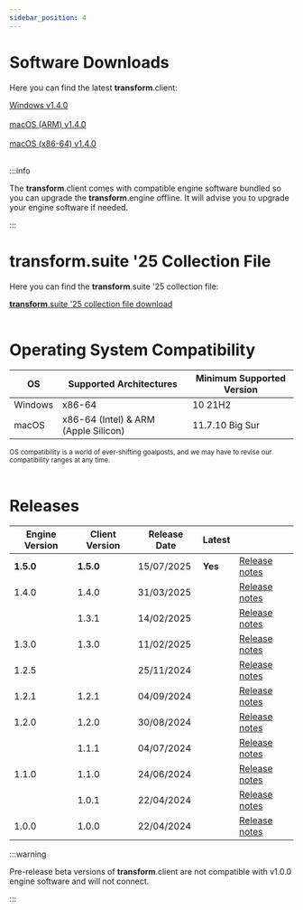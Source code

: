 ```yaml
---
sidebar_position: 4
---
```


# Software Downloads

Here you can find the latest **transform**.client:

<a class="button button--lg button--primary" href="https://downloads.fourieraudio.com/transform/latest/FourierTransform-Release-1.4.0-win32.exe">Windows v1.4.0</a>
<br/><br/>
<a class="button button--lg button--primary" href="https://downloads.fourieraudio.com/transform/latest/FourierTransform-Release-1.4.0-arm64.zip">macOS (ARM) v1.4.0</a>
<br/><br/>
<a class="button button--lg button--primary" href="https://downloads.fourieraudio.com/transform/latest/FourierTransform-Release-1.4.0-x64.zip">macOS (x86-64) v1.4.0</a>
<br/><br/>

:::info

The **transform**.client comes with compatible engine software bundled so you can upgrade the **transform**.engine offline.
It will advise you to upgrade your engine software if needed.

:::

# transform.suite '25 Collection File

Here you can find the **transform**.suite '25 collection file:

<a class="button button--lg button--primary" href="./suitedownload">**transform**.suite '25 collection file download</a>
<br/><br/>

# Operating System Compatibility

| OS      | Supported Architectures              | Minimum Supported Version |
| ------- | ------------------------------------ | ------------------------- |
| Windows | x86-64                               | 10 21H2                   |
| macOS   | x86-64 (Intel) & ARM (Apple Silicon) | 11.7.10 Big Sur         |

<small>OS compatibility is a world of ever-shifting goalposts, and we may have to revise our
compatibility ranges at any time.</small>
<br /><br />

# Releases

| Engine Version | Client Version            | Release Date | Latest  |                      |
| -------------- | ------------------------- | ------------ | ------- | -------------------- |
|**1.5.0**       | **1.5.0**                 | 15/07/2025   |**Yes**  | [Release notes](v1-5-0.md) |
|1.4.0           | 1.4.0                 | 31/03/2025   |  | [Release notes](v1-4-0.md) |
|                | 1.3.1                     | 14/02/2025   |         | [Release notes](v1-3-1.md) |
| 1.3.0          | 1.3.0                     | 11/02/2025   |         | [Release notes](v1-3-0.md) |
| 1.2.5          |                           | 25/11/2024   |         | [Release notes](v1-2-1.md) |
| 1.2.1          | 1.2.1                     | 04/09/2024   |         | [Release notes](v1-2-1.md) |
| 1.2.0          | 1.2.0                     | 30/08/2024   |         | [Release notes](v1-2-0.md) |
|                | 1.1.1                     | 04/07/2024   |         | [Release notes](v1-1-1.md) |
| 1.1.0          | 1.1.0                     | 24/06/2024   |         | [Release notes](v1-1-0.md) |
|                | 1.0.1                     | 22/04/2024   |         | [Release notes](v1-0-1.md) |
| 1.0.0          | 1.0.0                     | 22/04/2024   |         | [Release notes](v1-0-0.md) |


:::warning

Pre-release beta versions of **transform**.client are not compatible with v1.0.0 engine software and
will not connect.

:::
